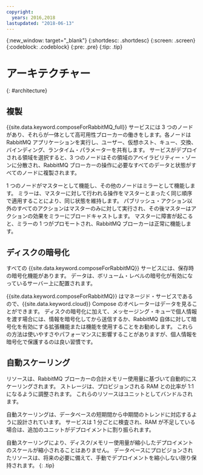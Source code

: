 ```yaml
---
copyright:
  years: 2016,2018
lastupdated: "2018-06-13"
---
```


{:new_window: target="_blank"}
{:shortdesc: .shortdesc}
{:screen: .screen}
{:codeblock: .codeblock}
{:pre: .pre}
{:tip: .tip}

# アーキテクチャー 
{: #architecture}

## 複製

{{site.data.keyword.composeForRabbitMQ_full}} サービスには 3 つのノードがあり、それらが一体として高可用性ブローカーの働きをします。各ノードは RabbitMQ アプリケーションを実行し、ユーザー、仮想ホスト、キュー、交換、バインディング、ランタイム・パラメーターを共有します。 サービスがデプロイされる領域を選択すると、3 つのノードはその領域のアベイラビリティー・ゾーンに分散され、RabbitMQ ブローカーの操作に必要なすべてのデータと状態がすべてのノードに複製されます。 

1 つのノードがマスターとして機能し、その他のノードはミラーとして機能します。 ミラーは、マスターに対して行われる操作をマスターとまったく同じ順序で適用することにより、同じ状態を維持します。 パブリッシュ・アクション以外のすべてのアクションはマスターのみに対して実行され、その後マスターはアクションの効果をミラーにブロードキャストします。 マスターに障害が起こると、ミラーの 1 つがプロモートされ、RabbitMQ ブローカーは正常に機能します。

## ディスクの暗号化

すべての {{site.data.keyword.composeForRabbitMQ}} サービスには、保存時の暗号化機能があります。 データは、ボリューム・レベルの暗号化が有効になっているサーバー上に配置されます。 

{{site.data.keyword.composeForRabbitMQ}} はマネージド・サービスであるので、{{site.data.keyword.cloud}} Compose のオペレーターはデータを見ることができます。 ディスクの暗号化に加えて、メッセージング・キューで個人情報を渡す場合には、情報を暗号化してから送信するか、RabbitMQ 自体に対して暗号化を有効にする拡張機能または機能を使用することをお勧めします。 これらの方法は使いやすさやパフォーマンスに影響することがありますが、個人情報を暗号化で保護するのは良い習慣です。


## 自動スケーリング

リソースは、RabbitMQ ブローカーの合計メモリー使用量に基づいて自動的にスケーリングされます。 ストレージは、プロビジョンされる RAM との比率が 1:1 になるように調整されます。 これらのリソースはユニットとしてバンドルされます。

自動スケーリングは、データベースの短期間から中期間のトレンドに対応するように設計されています。 サービスは 1 分ごとに検査され、RAM が不足している場合は、追加のユニットがデプロイメントに割り振られます。 

自動スケーリングにより、ディスク/メモリー使用量が縮小したデプロイメントのスケールが縮小されることはありません。 データベースにプロビジョンされたリソースは、将来の必要に備えて、手動でデプロイメントを縮小しない限り保持されます。
{: .tip}
